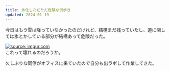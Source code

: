 ```yaml
---
title: 氷化しただただ危険な街歩き
updated: 2024-01-19
---
```


今日はもう雪は降っていなかったのだけれど、結構まだ残っていたし、道に関しては氷とかしている部分が結構あって危険だった。

<a href="https://imgur.com/wgyqPTy"><img src="https://i.imgur.com/wgyqPTy.jpg" title="source: imgur.com" /></a>  
これって壊れるのだろうか。

久しぶりな同僚がオフィスに来ていたので自分も出ラボして作業してきた。
